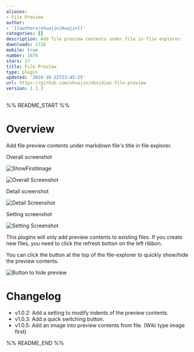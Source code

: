 ```yaml
---
aliases:
- File Preview
author:
- '[[authors/xhuajin|Huajin]]'
categories: []
description: Add file preview contents under file in file explorer.
downloads: 1728
mobile: true
number: 1676
stars: 17
title: File Preview
type: plugin
updated: '2024-10-22T23:45:25'
url: https://github.com/xhuajin/obsidian-file-preview
version: 1.1.3
---
```


%% README_START %%

# Overview

Add file preview contents under markdown file's title in file explorer.

Overall screenshot

![ShowFirstImage](https://raw.githubusercontent.com/xhuajin/obsidian-file-preview/HEAD/images/ShowFirstImageInFile.png)

![Overall Screenshot](https://raw.githubusercontent.com/xhuajin/obsidian-file-preview/HEAD/images/FilePreviewOverall.png)

Detail screenshot

![Detail Screenshot](https://raw.githubusercontent.com/xhuajin/obsidian-file-preview/HEAD/images/FilePreviewDetail.png)

Setting screenshot

![Setting Screenshot](https://raw.githubusercontent.com/xhuajin/obsidian-file-preview/HEAD/images/FilePreviewSetting.png)

This plugins will only add preview contents to existing files. If you create new files, you need to click the refresh botton on the left ribbon.

You can click the button at the top of the file-explorer to quickly show/hide the preview contents.

![Button to hide preview](https://raw.githubusercontent.com/xhuajin/obsidian-file-preview/HEAD/images/ShowHidePreviewBtn.png)

# Changelog

- v1.0.2: Add a setting to modify indents of the preview contents. 
- v1.0.3: Add a quick switching button.
- v1.0.5: Add an image into preview contents from file. (Wiki type image first)

%% README_END %%
